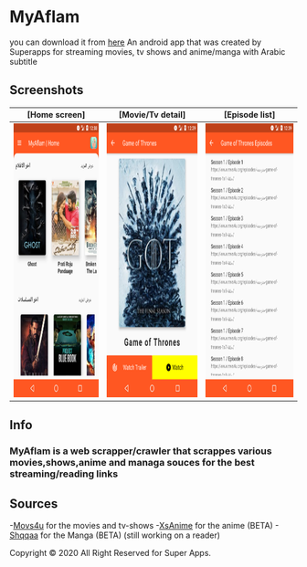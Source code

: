 
# MyAflam
you can download it from [here](+++++++++++)
An android app that was created by Superapps for streaming movies, tv shows and anime/manga with Arabic subtitle
## Screenshots

| [Home screen]| [Movie/Tv detail]| [Episode list]|
| ------------- | ------------- | ------------- |
| <img src="https://github.com/jakcal/APPS/raw/master/img/Screenshot_1580949481.png" width="270" height="480"> | <img src="https://github.com/jakcal/APPS/raw/master/img/Screenshot_1580949547.png" width="270" height="480"> | <img src="https://github.com/jakcal/APPS/raw/master/img/Screenshot_1580949552.png" width="270" height="480"> |


## Info
### MyAflam is a web scrapper/crawler that scrappes various movies,shows,anime and managa souces for the best streaming/reading links

## Sources
-[Movs4u](https://www.mvs4u.org/) for the movies and tv-shows
-[XsAnime](https://www.mvs4u.org/) for the anime (BETA)
-[Shqqaa](https;//www.shqqaa.com) for the Manga (BETA) (still working on a reader)

Copyright © 2020 All Right Reserved for Super Apps.

